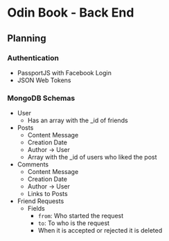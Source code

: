 # Odin Book - Back End

## Planning

### Authentication

- PassportJS with Facebook Login
- JSON Web Tokens

### MongoDB Schemas

- User
  - Has an array with the \_id of friends
- Posts
  - Content Message
  - Creation Date
  - Author -> User
  - Array with the \_id of users who liked the post
- Comments
  - Content Message
  - Creation Date
  - Author -> User
  - Links to Posts
- Friend Requests
  - Fields
    - `from`: Who started the request
    - `to`: To who is the request
    - When it is accepted or rejected it is deleted
